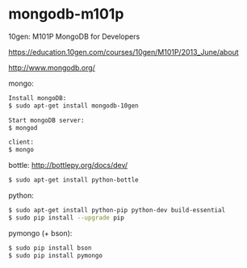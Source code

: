 mongodb-m101p
=============

10gen: M101P MongoDB for Developers

https://education.10gen.com/courses/10gen/M101P/2013_June/about

http://www.mongodb.org/

mongo:
```bash
Install mongoDB:
$ sudo apt-get install mongodb-10gen

Start mongoDB server:
$ mongod

client:
$ mongo
```
bottle:
http://bottlepy.org/docs/dev/
```bash
$ sudo apt-get install python-bottle
```

python:
```bash
$ sudo apt-get install python-pip python-dev build-essential 
$ sudo pip install --upgrade pip 
```

pymongo (+ bson):
```bash
$ sudo pip install bson
$ sudo pip install pymongo
```



